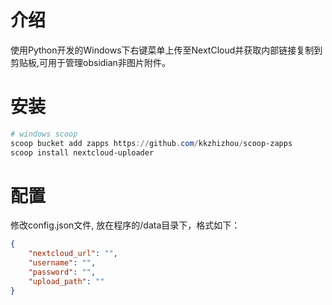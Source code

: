 # 介绍

使用Python开发的Windows下右键菜单上传至NextCloud并获取内部链接复制到剪贴板,可用于管理obsidian非图片附件。

# 安装

``` powershell
# windows scoop
scoop bucket add zapps https://github.com/kkzhizhou/scoop-zapps
scoop install nextcloud-uploader
```

# 配置

修改config.json文件, 放在程序的/data目录下，格式如下：

``` json
{
    "nextcloud_url": "",
    "username": "",
    "password": "",
    "upload_path": ""
}
```
